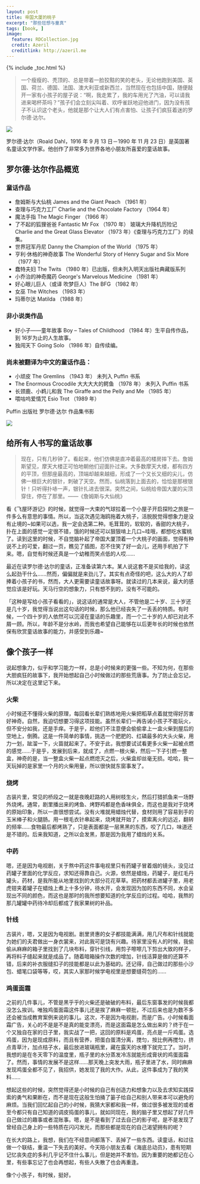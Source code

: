 ```yaml
---
layout: post
title: 帝国大厦的桃子
excerpt: "那些狂想与童真"
tags: [book, ]
image:
  feature: RDCollection.jpg
  credit: Azeril
  creditlink: http://azeril.me
---
```


{% include _toc.html %}

> 一个瘦瘦的、秃顶的、总是带着一脸狡黠的笑的老头，无论他跑到美国、英国、荷兰、德国、法国、澳大利亚或新西兰，当然现在也包括中国，随便敲开一家有小孩子的屋子说：“啊，我走累了，我的车用光了汽油，可以请我进来喝杯茶吗？”孩子们会立刻尖叫着、欢呼雀跃地迎他进门，因为没有孩子不认识这个老头，他就是那个让大人们有点害怕、让孩子们疯狂着迷的罗尔德·达尔。

![](/images/RoaldDahl.jpg)

罗尔德·达尔（Roald Dahl，1916 年 9 月 13 日－1990 年 11 月 23 日）是英国著名童话文学作家。他创作了非常多为世界各地小朋友所喜爱的童话故事。

## 罗尔德·达尔作品概览

### 童话作品

* 詹姆斯与大仙桃 James and the Giant Peach （1961 年）
* 查理与巧克力工厂 Charlie and the Chocolate Factory （1964 年）
* 魔法手指 The Magic Finger （1966 年）
* 了不起的狐狸爸爸 Fantastic Mr Fox （1970 年）
玻璃大升降机历险记 Charlie and the Great Glass Elevator （1973 年）《查理与巧克力工厂》的续集。
* 世界冠军丹尼 Danny the Champion of the World （1975 年）
* 亨利·休格的神奇故事 The Wonderful Story of Henry Sugar and Six More （1977 年）
* 蠢特夫妇 The Twits （1980 年）已出版，但未列入明天出版社典藏版系列
* 小乔治的神奇魔药 George's Marvelous Medicine （1981 年）
* 好心眼儿巨人（或译 吹梦巨人）The BFG （1982 年）
* 女巫 The Witches （1983 年）
* 玛蒂尔达 Matilda （1988 年）

### 非小说类作品

* 好小子——童年故事 Boy – Tales of Childhood （1984 年）生平自传作品，到 16岁为止的人生故事。
* 独闯天下 Going Solo （1986 年）自传续编。

### 尚未被翻译为中文的童话作品：


* 小顽皮 The Gremlins （1943 年） 未列入 Puffin 书系
* The Enormous Crocodile 大大大大的鳄鱼 （1978 年） 未列入 Puffin 书系
* 长颈鹿、小鹈儿和我 The Giraffe and the Pelly and Me （1985 年）
* 喂咕呜爱情咒 Esio Trot （1989 年）

Puffin 出版社 罗尔德·达尔 作品集书影

![](/images/RoaldDahlBooksCollection.jpg)

## 给所有人书写的童话故事

> 现在，只有几秒钟了。看起来，他们仿佛是直冲着最高的楼房摔下去。詹姆斯望见，摩天大楼正可怕地朝他们迎面扑过来。大多数摩天大楼，都有四方的平顶，但那座最高的，顶端却越来越细，形成了一个又长又细的尖儿，仿佛一根巨大的银针，刺破了天空。然而，仙桃落到上面去的，恰恰是那根银针！只听得扑哧一声，银针扎进去很深。突然之间，仙桃给帝国大厦的尖顶穿住，停在了那里。——《詹姆斯与大仙桃》

看《飞屋环游记》的时候，就觉得一大束的气球拉着一个小屋子开启探险之旅是一件多么有意思的事情。所以，当这次遇见海鸥拖着大桃子，活脱脱觉得想象力是没有止境的~如果可以选，我一定会选第二种。毛茸茸的，软软的，香甜的大桃子，扑在上面的感觉一定很不错，饿的时候还可以狠狠啃上几口~哇哦，都想吃水蜜桃了。读到这里的时候，不自觉脑补起了帝国大厦顶着一个大桃子的画面，觉得有种说不上的可爱，翻过一页，瞧见了插图，忍不住笑了好一会儿，还用手机拍了下来。嗯，自觉有时候还真是一个幼稚而笑点低的人哎……

最近在读罗尔德·达尔的童话，正准备读第六本。某人说这套不是买给我的，读这么起劲干什么……然而，偏偏就是来劲儿了。其实有点奇怪的吧，这么大的人了却捧着小孩子的书，然而，大人更需要读童话故事呀。就读过的几本来说，最大的感觉应该是好玩。天马行空的想象力，只有想不到的，没有不可能的。

「这种是写给小孩子看看的」，说这话的通常是大人，不管他是二十岁、三十岁还是几十岁，我觉得当说出这句话的时候，那么他已经丧失了一丢丢的特质。有时候，一个四十岁的人依然可以沉浸在童话的乐趣里，而一个二十岁的人却已对此不屑一顾。所以，年龄不是分水岭，而我也希望自己能够在以后更年长的时候也依然保有欣赏童话故事的能力，并感受到乐趣~

## 像个孩子一样

说起想象力，似乎和学习能力一样，总是小时候来的更强一些。不知为何，在那些大胆疯狂的故事下，我开始想起自己小时候做过的那些荒唐事。为了防止会忘记，所以决定在这里记下来。

### 火柴

小时候还不懂得火柴的原理，每回看长辈们熟练地用火柴把稻草点着就觉得好厉害好神奇。自然，我迫切想要习得这项技能。虽然长辈们一再告诫小孩子不能玩火，但不安分如我，还是手痒。于是乎，趁他们不注意便会偷偷拿上一盒火柴到屋后的空地上，倒腾。这是一件简单的事情，挑选一个肥肥的、红磷最多的大头火柴，用力一划，跐溜一下，火苗就起来了。不安于此，我想要试试看更多火柴一起被点燃的感觉……于是乎，发展到后来，就成了，点燃一根火柴，然后一下子引燃一整盒，神奇的是，当一整盒火柴一起点燃熄灭之后，火柴盒却丝毫无损。哈哈，我一天玩掉的是家里一个月的火柴用量，所以很快就东窗事发了。

### 烧烤

古装片里，常见的桥段之一就是夜晚赶路的人用树枝生火，然后打猎抓鱼来一场野外烧烤。通常，剧里播出来的烤鱼、烤野鸡都是色香味俱全，而这也是我对于烧烤的原始印象，所以一直很想尝试。没有火堆就用蜡烛代替，食材则用了容易到手的玉米棒子和火腿肠。用一根毛衣针串起来，烧烤就开始了，摸索离火的远近，翻转的频率……食物最后都烤熟了，只是表面都是一层黑黑的东西，咬了几口，味道还是不错的。后来我知道，之所以会发黑，那是因为我用了蜡烛的关系。


### 中药

嗯，还是因为电视剧，关于熬中药这件事电视里只有药罐子冒着烟的镜头，没见过药罐子里面的化学反应，求知还得靠自己。火源，依然是蜡烛，药罐子，是红毛丹罐头，药材，是我所能从地里找到的大部分花花草草。把药材都丢进罐子里，用老虎钳夹着罐子在蜡烛上煮上十多分钟，待水开，会发现因为加的东西不同，水会呈现出不同的颜色，而这也是那时的我所想要知道的化学反应的过程。哈哈，我熬的那几罐罐中药待冷却后都成了我家果树的补品。

### 针线

古装片，嗯，又是因为电视剧。剧里贤惠的女子都技能满满，用几尺布和针线就能为她们的夫君做出一身衣裳来，对此我可是饶有兴趣。待家里没有人的时候，我偷偷从麻麻的箱子里找到了几块布料，穿针引线，用剪子嚓嚓几下剪出大致的样子，再将料子缝起来就是成品了。随着暗箱操作次数的增加，针线活算是做的还算不错，后来的补衣服缝扣子的技能都是以此为基础的。还记得，自己做过的那些小沙包、蜡笔口袋等等，哎，其实人家那时候学电视里是想要缝荷包的……

### 鸡蛋面霜

之前的几件事儿，不管是黑乎乎的火柴还是破破的布料，最后东窗事发的时候我都没怎么挨训。唯独鸡蛋面霜这件事儿还是挨了麻麻一顿批，不过后来也是为数不多还会被当成教育案例来说的事儿。这次，不是因为电视剧，而是广告。小时候看面霜广告，关心的不是是不是真的能变漂亮，而是这面霜是怎么做出来的？终于在一个又独自在家的日子里，我实战了一把，这回的原料是鸡蛋，亮点是一斤鸡蛋。选鸡蛋，因为是现成原料，而且有营养，把蛋白蛋清分离，搅匀，按比例再搅匀，挤点青草汁，加点桔子水，最后放进玻璃瓶里，藏在露天的水槽下就完工了。当时，我想的是在冬天零下的温度里，瓶子里的水分蒸发冷冻就能形成膏状的鸡蛋面霜了。然而，事情的发展不是这样……那天晚上突发大雨，瓶子里进了水，同时麻麻发现鸡蛋全都不见了，我招供，她发现了我的大作。从此，这件事成为了我的笑料……

想起这些的时候，突然觉得还是小时候的自己有创造力和想象力以及去求知实践探索的勇气和果断在，而不是现在这般生怕捅了篓子给自己和别人带来本可以避免的麻烦。当我们回忆起自己的小时候，我猜大家都和我一样，做过很多被发现的或者至今都只有自己知道的调皮捣蛋的事儿，就如同现在，我的脑子里又想起了好几件自己做过的趣事或者混账事。嗯，是不是看到了过去自己的影子呢，是不是发现了曾经自己身上的一些特质在闪闪发光，而那些都是现在的自己渴望拥有的呢？


在长大的路上，我想，我们在不经意间都落下、丢掉了一些东西。读童话，和过往做一个联结，重温一下失去的美好。今天陪小朋友去看《海底总动员》，患有短期记忆丧失症的多利几乎记不住什么事儿，但是她并不害怕，因为重要的她都记在心里，有些事忘记了也会再想起，有些人失散了也会再重逢。

像个小孩子，有时候，挺好。




